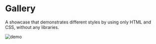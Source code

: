 # Gallery
A showcase that demonstrates different styles by using only HTML and CSS, without any libraries.

![demo](https://github.com/tomasciar/Sample-Showcase/blob/master/images/showcasedemo.gif)

